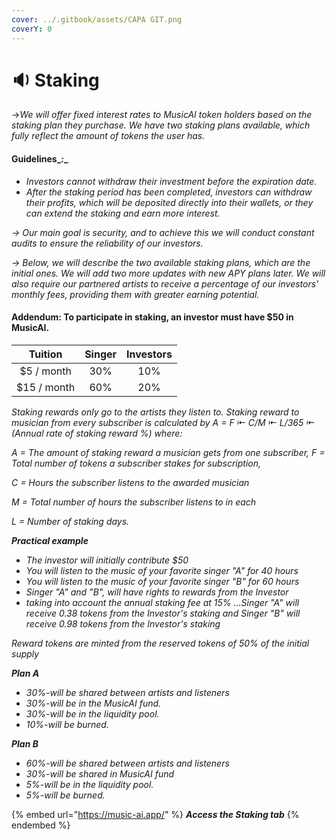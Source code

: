```yaml
---
cover: ../.gitbook/assets/CAPA GIT.png
coverY: 0
---
```


# 🔉 Staking

\->_We will offer fixed interest rates to MusicAI token holders based on the staking plan they purchase. We have two staking plans available, which fully reflect the amount of tokens the user has._

#### Guidelines_**:**_

* &#x20;_Investors cannot withdraw their investment before the expiration date._
* _After the staking period has been completed, investors can withdraw their profits, which will be deposited directly into their wallets, or they can extend the staking and earn more interest._

_-> Our main goal is security, and to achieve this we will conduct constant audits to ensure the reliability of our investors._

_-> Below, we will describe the two available staking plans, which are the initial ones. We will add two more updates with new APY plans later. We will also require our partnered artists to receive a percentage of our investors' monthly fees, providing them with greater earning potential._

#### Addendum: To participate in staking, an investor must have $50 in MusicAI.

|   Tuition   | Singer | Investors |
| :---------: | :----: | :-------: |
|  $5 / month |   30%  |    10%    |
| $15 / month |   60%  |    20%    |

_Staking rewards only go to the artists they listen to. Staking reward to musician from every subscriber is calculated by A = F ⇤ C/M ⇤ L/365 ⇤ (Annual rate of staking reward %) where:_&#x20;

&#x20;_A = The amount of staking reward a musician gets from one subscriber, F = Total number of tokens a subscriber stakes for subscription,_&#x20;

_C = Hours the subscriber listens to the awarded musician_&#x20;

_M = Total number of hours the subscriber listens to in each_

_L = Number of staking days._&#x20;

_**Practical example**_

* _The investor will initially contribute $50_
* _You will listen to the music of your favorite singer "A" for 40 hours_
* _You will listen to the music of your favorite singer "B" for 60 hours_
* _Singer "A" and "B", will have rights to rewards from the Investor_
* _taking into account the annual staking fee at 15% ...Singer "A" will receive 0.38 tokens from the Investor's staking and Singer "B" will receive 0.98 tokens from the Investor's staking_

_Reward tokens are minted from the reserved tokens of 50% of the initial supply_

_**Plan A**_

* _30%-will be shared between artists and listeners_&#x20;
* _30%-will be in the MusicAI fund._
* _30%-will be in the liquidity pool._
* _10%-will be burned._

_**Plan B**_

* _60%-will be shared between artists and listeners_&#x20;
* _30%-will be shared in MusicAI fund_
* _5%-will be in the liquidity pool._
* _5%-will be burned._

{% embed url="https://music-ai.app/" %}
_**Access the Staking tab**_
{% endembed %}
